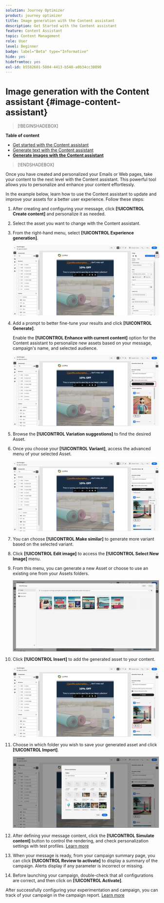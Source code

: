 ```yaml
---
solution: Journey Optimizer
product: journey optimizer
title: Image generation with the Content assistant
description: Get Started with the Content assistant
feature: Content Assistant
topic: Content Management
role: User
level: Beginner
badge: label="Beta" type="Informative"
hide: yes
hidefromtoc: yes
exl-id: b5582601-5804-4413-b548-a0b34cc38090
---
```

# Image generation with the Content assistant {#image-content-assistant}

>[!BEGINSHADEBOX]

**Table of content**

* [Get started with the Content assistant](gs-generative.md)
* [Generate text with the Content assistant](generative-content.md)
* **[Generate images with the Content assistant](generative-image.md)**

>[!ENDSHADEBOX]

Once you have created and personalized your Emails or Web pages, take your content to the next level with the Content assistant. This powerful tool allows you to personalize and enhance your content effortlessly. 

In the example below, learn how to use the Content assistant to update and improve your assets for a better user experience. Follow these steps:

1. After creating and configuring your message, click **[!UICONTROL Create content]** and personalize it as needed.

1. Select the asset you want to change with the Content assistant.

1. From the right-hand menu, select **[!UICONTROL Experience generation]**.

    ![](assets/gen-ai-image-1.png)

1. Add a prompt to better fine-tune your results and click **[!UICONTROL Generate]**.

    Enable the **[!UICONTROL Enhance with current content]** option for the Content assistant to personalize new assets based on your message, campaign's name, and selected audience.

    ![](assets/gen-ai-image-2.png)

1. Browse the **[!UICONTROL Variation suggestions]** to find the desired Asset.

1. Once you choose your **[!UICONTROL Variant]**, access the advanced menu of your selected Asset. 

    ![](assets/gen-ai-image-3.png)

1. You can choose **[!UICONTROL Make similar]** to generate more variant based on the selected variant.

1. Click **[!UICONTROL Edit image]** to access the **[!UICONTROL Select New Image]** menu. 

1. From this menu, you can generate a new Asset or choose to use an existing one from your Assets folders.

    ![](assets/gen-ai-image-4.png)

1. Click **[!UICONTROL Insert]** to add the generated asset to your content.

    ![](assets/gen-ai-image-5.png)

1. Choose in which folder you wish to save your generated asset and click **[!UICONTROL Import]**.

    ![](assets/gen-ai-image-6.png)

1. After defining your message content, click the **[!UICONTROL Simulate content]** button to control the rendering, and check personalization settings with test profiles. [Learn more](../content-management/preview-test.md)

1. When your message is ready, from your campaign summary page, you can click **[!UICONTROL Review to activate]** to display a summary of the campaign. Alerts display if any parameter is incorrect or missing.

1. Before launching your campaign, double-check that all configurations are correct, and then click on **[!UICONTROL Activate]**.

After successfully configuring your experimentation and campaign, you can track of your campaign in the campaign report. [Learn more](../reports/campaign-global-report.md#experimentation-report)
